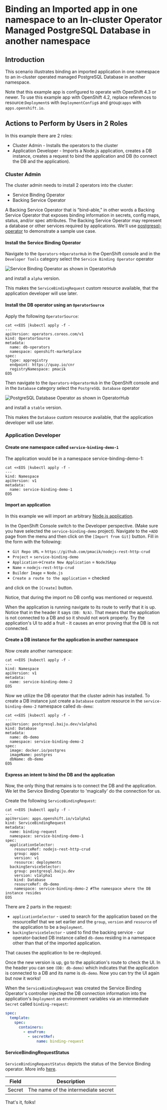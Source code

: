 # Binding an Imported app in one namespace to an In-cluster Operator Managed PostgreSQL Database in another namespace

## Introduction

This scenario illustrates binding an imported application in one namespace to an in-cluster operated managed PostgreSQL Database in another namespace.

Note that this example app is configured to operate with OpenShift 4.3 or newer. To use this example
app with OpenShift 4.2, replace references to resource:`Deployment`s with `DeploymentConfig`s and group:`apps` with `apps.openshift.io`.

## Actions to Perform by Users in 2 Roles

In this example there are 2 roles:

* Cluster Admin - Installs the operators to the cluster
* Application Developer - Imports a Node.js application, creates a DB instance, creates a request to bind the application and DB (to connect the DB and the application).

### Cluster Admin

The cluster admin needs to install 2 operators into the cluster:

* Service Binding Operator
* Backing Service Operator

A Backing Service Operator that is "bind-able," in other
words a Backing Service Operator that exposes binding information in secrets, config maps, status, and/or spec
attributes. The Backing Service Operator may represent a database or other services required by
applications. We'll use [postgresql-operator](https://github.com/operator-backing-service-samples/postgresql-operator) to
demonstrate a sample use case.

#### Install the Service Binding Operator

Navigate to the `Operators`->`OperatorHub` in the OpenShift console and in the `Developer Tools` category select the `Service Binding Operator` operator

![Service Binding Operator as shown in OperatorHub](../../assets/operator-hub-sbo-screenshot.png)

and install a `alpha` version.

This makes the `ServiceBindingRequest` custom resource available, that the application developer will use later.

#### Install the DB operator using an `OperatorSource`

Apply the following `OperatorSource`:

``` shell
cat <<EOS |kubectl apply -f -
---
apiVersion: operators.coreos.com/v1
kind: OperatorSource
metadata:
  name: db-operators
  namespace: openshift-marketplace
spec:
  type: appregistry
  endpoint: https://quay.io/cnr
  registryNamespace: pmacik
EOS
```

Then navigate to the `Operators`->`OperatorHub` in the OpenShift console and in the `Database` category select the `PostgreSQL Database` operator

![PostgreSQL Database Operator as shown in OperatorHub](../../assets/operator-hub-pgo-screenshot.png)

and install a `stable` version.

This makes the `Database` custom resource available, that the application developer will use later.

### Application Developer

#### Create one namespace called `service-binding-demo-1`

The application would be in a namespace service-binding-demo-1:

``` shell
cat <<EOS |kubectl apply -f -
---
kind: Namespace
apiVersion: v1
metadata:
  name: service-binding-demo-1
EOS
```

#### Import an application

In this example we will import an arbitrary [Node.js application](https://github.com/pmacik/nodejs-rest-http-crud).

In the OpenShift Console switch to the Developer perspective. (Make sure you have selected the `service-binding-demo` project). Navigate to the `+ADD` page from the menu and then click on the `[Import from Git]` button. Fill in the form with the following:

* `Git Repo URL` = `https://github.com/pmacik/nodejs-rest-http-crud`
* `Project` = `service-binding-demo`
* `Application`->`Create New Application` = `NodeJSApp`
* `Name` = `nodejs-rest-http-crud`
* `Builder Image` = `Node.js`
* `Create a route to the application` = checked

and click on the `[Create]` button.

Notice, that during the import no DB config was mentioned or requestd.

When the application is running navigate to its route to verify that it is up. Notice that in the header it says `(DB: N/A)`. That means that the application is not connected to a DB and so it should not work properly. Try the application's UI to add a fruit - it causes an error proving that the DB is not connected.

#### Create a DB instance for the application in another namespace

Now create another namespace:

``` shell
cat <<EOS |kubectl apply -f -
---
kind: Namespace
apiVersion: v1
metadata:
  name: service-binding-demo-2
EOS
```

Now we utilize the DB operator that the cluster admin has installed. To create a DB instance just create a `Database` custom resource in the `service-binding-demo-2` namespace called `db-demo`:

``` shell
cat <<EOS |kubectl apply -f -
---
apiVersion: postgresql.baiju.dev/v1alpha1
kind: Database
metadata:
  name: db-demo
  namespace: service-binding-demo-2
spec:
  image: docker.io/postgres
  imageName: postgres
  dbName: db-demo
EOS
```

#### Express an intent to bind the DB and the application

Now, the only thing that remains is to connect the DB and the application. We let the Service Binding Operator to 'magically' do the connection for us.

Create the following `ServiceBindingRequest`:

``` shell
cat <<EOS |kubectl apply -f -
---
apiVersion: apps.openshift.io/v1alpha1
kind: ServiceBindingRequest
metadata:
  name: binding-request
  namespace: service-binding-demo-1
spec:
  applicationSelector:
    resourceRef: nodejs-rest-http-crud
    group: apps
    version: v1
    resource: deployments
  backingServiceSelector:
    group: postgresql.baiju.dev
    version: v1alpha1
    kind: Database
    resourceRef: db-demo
    namespace: service-binding-demo-2 #The namespace where the DB instance resides
EOS
```

There are 2 parts in the request:

* `applicationSelector` - used to search for the application based on the resourceRef that we set earlier and the `group`, `version` and `resource` of the application to be a `Deployment`.
* `backingServiceSelector` - used to find the backing service - our operator-backed DB instance called `db-demo` residing in a namespace other than that of the imported application.

That causes the application to be re-deployed.

Once the new version is up, go to the application's route to check the UI. In the header you can see `(DB: db-demo)` which indicates that the application is connected to a DB and its name is `db-demo`. Now you can try the UI again but now it works!

When the `ServiceBindingRequest` was created the Service Binding Operator's controller injected the DB connection information into the application's `Deployment` as environment variables via an intermediate `Secret` called `binding-request`:

``` yaml
spec:
  template:
    spec:
      containers:
        - envFrom:
          - secretRef:
              name: binding-request
```

#### ServiceBindingRequestStatus

`ServiceBindingRequestStatus` depicts the status of the Service Binding operator. More info [here](https://github.com/kubernetes/community/blob/master/contributors/devel/sig-architecture/api-conventions.md#spec-and-status).

| Field | Description |
|-------|-------------|
| Secret | The name of the intermediate secret |

That's it, folks!
